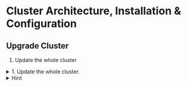 # Cluster Architecture, Installation & Configuration

## Upgrade Cluster

1. Update the whole cluster

<details>
<summary>1. Update the whole cluster.</summary>
<br>
To long with lots of details. Please make sure you have following all the steps found on the official Kubernetes documentation the following page: https://kubernetes.io/docs/tasks/administer-cluster/kubeadm/kubeadm-upgrade/
</details>

<details>
<summary>Hint</summary>
<br>

You where successfully able to create a backup of ETCD before doing the upgrade?

</details>